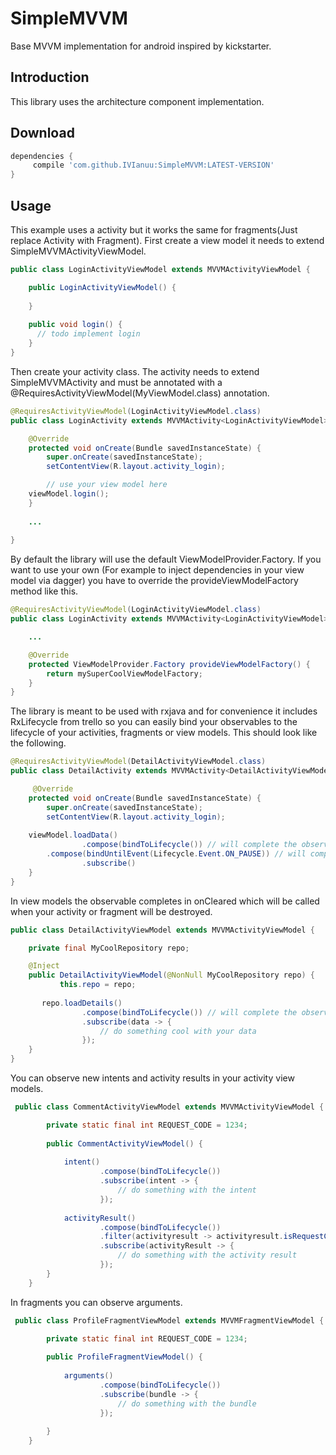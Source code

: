 # SimpleMVVM
Base MVVM implementation for android inspired by kickstarter.

## Introduction
This library uses the architecture component implementation.

## Download
```groovy
dependencies {
	 compile 'com.github.IVIanuu:SimpleMVVM:LATEST-VERSION'
}
```
## Usage

This example uses a activity but it works the same for fragments(Just replace Activity with Fragment).
First create a view model it needs to extend SimpleMVVMActivityViewModel.

```java
public class LoginActivityViewModel extends MVVMActivityViewModel {

    public LoginActivityViewModel() {
       
    }
    
    public void login() {
      // todo implement login
    }
}
```

Then create your activity class. The activity needs to extend SimpleMVVMActivity<MyViewModel>
and must be annotated with a @RequiresActivityViewModel(MyViewModel.class) annotation.

```java
@RequiresActivityViewModel(LoginActivityViewModel.class)
public class LoginActivity extends MVVMActivity<LoginActivityViewModel> {

    @Override
    protected void onCreate(Bundle savedInstanceState) {
        super.onCreate(savedInstanceState);
        setContentView(R.layout.activity_login);

        // use your view model here
	viewModel.login();
    }
    
    ...
    
}
```
By default the library will use the default ViewModelProvider.Factory. 
If you want to use your own (For example to inject dependencies in your view model via dagger) you have to override the provideViewModelFactory method like this.

```java
@RequiresActivityViewModel(LoginActivityViewModel.class)
public class LoginActivity extends MVVMActivity<LoginActivityViewModel> {

    ...

    @Override
    protected ViewModelProvider.Factory provideViewModelFactory() {
        return mySuperCoolViewModelFactory;
    }
}
```
The library is meant to be used with rxjava and for convenience it includes RxLifecycle from trello so you can easily bind your observables to the lifecycle of your activities, fragments or view models. This should look like the following.

```java
@RequiresActivityViewModel(DetailActivityViewModel.class)
public class DetailActivity extends MVVMActivity<DetailActivityViewModel> {

     @Override
    protected void onCreate(Bundle savedInstanceState) {
        super.onCreate(savedInstanceState);
        setContentView(R.layout.activity_login);
	
	viewModel.loadData()
                .compose(bindToLifecycle()) // will complete the observable in onDestroy
		.compose(bindUntilEvent(Lifecycle.Event.ON_PAUSE)) // will complete the observable in onPause
                .subscribe()
    }
}
```
In view models the observable completes in onCleared which will be called when your activity or fragment will be destroyed.

```java
public class DetailActivityViewModel extends MVVMActivityViewModel {

    private final MyCoolRepository repo;

    @Inject
    public DetailActivityViewModel(@NonNull MyCoolRepository repo) {
           this.repo = repo;
	
	   repo.loadDetails()
                .compose(bindToLifecycle()) // will complete the observable onCleared
                .subscribe(data -> {
                    // do something cool with your data
                });
    }
}
```

You can observe new intents and activity results in your activity view models.

```java
 public class CommentActivityViewModel extends MVVMActivityViewModel {

        private static final int REQUEST_CODE = 1234;
        
        public CommentActivityViewModel() {
            
            intent()
                    .compose(bindToLifecycle())
                    .subscribe(intent -> {
                        // do something with the intent
                    });
            
            activityResult()
                    .compose(bindToLifecycle())
                    .filter(activityresult -> activityresult.isRequestCode(REQUEST_CODE))
                    .subscribe(activityResult -> {
                        // do something with the activity result
                    });
        }
    }
```

In fragments you can observe arguments.

```java
 public class ProfileFragmentViewModel extends MVVMFragmentViewModel {

        private static final int REQUEST_CODE = 1234;
        
        public ProfileFragmentViewModel() {
            
            arguments()
                    .compose(bindToLifecycle())
                    .subscribe(bundle -> {
                        // do something with the bundle
                    });
		    
        }
    }
```
